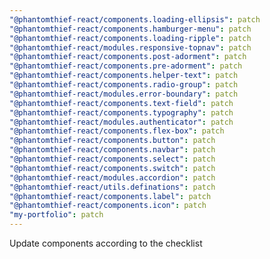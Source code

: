 ```yaml
---
"@phantomthief-react/components.loading-ellipsis": patch
"@phantomthief-react/components.hamburger-menu": patch
"@phantomthief-react/components.loading-ripple": patch
"@phantomthief-react/modules.responsive-topnav": patch
"@phantomthief-react/components.post-adorment": patch
"@phantomthief-react/components.pre-adorment": patch
"@phantomthief-react/components.helper-text": patch
"@phantomthief-react/components.radio-group": patch
"@phantomthief-react/modules.error-boundary": patch
"@phantomthief-react/components.text-field": patch
"@phantomthief-react/components.typography": patch
"@phantomthief-react/modules.authenticator": patch
"@phantomthief-react/components.flex-box": patch
"@phantomthief-react/components.button": patch
"@phantomthief-react/components.navbar": patch
"@phantomthief-react/components.select": patch
"@phantomthief-react/components.switch": patch
"@phantomthief-react/modules.accordion": patch
"@phantomthief-react/utils.definations": patch
"@phantomthief-react/components.label": patch
"@phantomthief-react/components.icon": patch
"my-portfolio": patch
---
```


Update components according to the checklist
